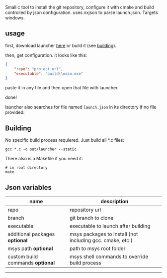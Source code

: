 Small c tool to install the git repository, configure it with cmake and build controlled by json configuration. uses nxjson to parse launch.json. Targets windows.

## usage
first, download launcher [here](github.com/NikitaWeW/launcher/releases/latest) or build it (see [building](#building)).

then, get configuration. it looks like this:
``` json
{
    "repo": "project url",
    "executable": "build\\main.exe"
}
```

paste it in any file and then open that file with launcher. 

done!

launcher also searches for file named `launch.json` in its directory if no file provided.

## Building
No specific build process requiered. Just build all *.c files:
``` shell
gcc *.c -o out/launcher --static
```
There also is a Makefile if you need it:
``` shell
# in root directory
make
```

## Json variables
| name | description |
| --- | --- |
| repo | repository url|
| branch | git branch to clone |
| executable | executable to launch after building |
| additional packages **optional** | msys packages to install (not including gcc. cmake, etc.) |
| msys path **optional** | path to msys root folder |
| custom build commands **optional** | msys shell commands to override build process |
---